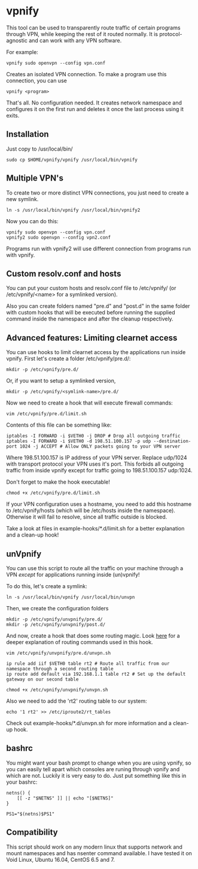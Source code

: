 vpnify
==

This tool can be used to transparently route traffic of certain programs through VPN, while keeping the rest of it routed normally. It is protocol-agnostic and can work with any VPN software.

For example:

    vpnify sudo openvpn --config vpn.conf

Creates an isolated VPN connection. To make a program use this connection, you can use

    vpnify <program>

That's all. No configuration needed. It creates network namespace and configures it on the first run and deletes it once the last process using it exits.

Installation
--

Just copy to /usr/local/bin/

    sudo cp $HOME/vpnify/vpnify /usr/local/bin/vpnify

Multiple VPN's
--
To create two or more distinct VPN connections, you just need to create a new symlink.

    ln -s /usr/local/bin/vpnify /usr/local/bin/vpnify2

Now you can do this:

    vpnify sudo openvpn --config vpn.conf
    vpnify2 sudo openvpn --config vpn2.conf

Programs run with vpnify2 will use different connection from programs run with vpnify.

Custom resolv.conf and hosts
--

You can put your custom hosts and resolv.conf file to /etc/vpnify/ (or /etc/vpnify/\<name\> for a symlinked version). 

Also you can create folders named "pre.d" and "post.d" in the same folder with custom hooks that will be executed before running the supplied command inside the namespace and after the cleanup respectively.

Advanced features: Limiting clearnet access
--
You can use hooks to limit clearnet access by the applications run inside vpnify. First let's create a folder /etc/vpnify/pre.d/:

    mkdir -p /etc/vpnify/pre.d/

Or, if you want to setup a symlinked version,

    mkdir -p /etc/vpnify/<symlink-name>/pre.d/

Now we need to create a hook that will execute firewall commands:

    vim /etc/vpnify/pre.d/limit.sh

Contents of this file can be something like:

    iptables -I FORWARD -i $VETH0 -j DROP # Drop all outgoing traffic
    iptables -I FORWARD -i $VETH0 -d 198.51.100.157 -p udp --destination-port 1024 -j ACCEPT # Allow ONLY packets going to your VPN server

Where 198.51.100.157 is IP address of your VPN server. Replace udp/1024 with transport protocol your VPN uses it's port.
This forbids all outgoing traffic from inside vpnify except for traffic going to 198.51.100.157 udp:1024.

Don't forget to make the hook executable!

    chmod +x /etc/vpnify/pre.d/limit.sh

If your VPN configuration uses a hostname, you need to add this hostname to /etc/vpnify/hosts (which will be /etc/hosts inside the namespace).
Otherwise it will fail to resolve, since all traffic outside is blocked.

Take a look at files in example-hooks/\*.d/limit.sh for a better explanation and a clean-up hook!

unVpnify
---
You can use this script to route all the traffic on your machine through a VPN *except* for applications running inside (un)vpnify!

To do this, let's create a symlink:

    ln -s /usr/local/bin/vpnify /usr/local/bin/unvpn

Then, we create the configuration folders

    mkdir -p /etc/vpnify/unvpnify/pre.d/
    mkdir -p /etc/vpnify/unvpnify/post.d/

And now, create a hook that does some routing magic. Look [here](https://www.thomas-krenn.com/en/wiki/Two_Default_Gateways_on_One_System) for a deeper explanation of routing commands used in this hook.

    vim /etc/vpnify/unvpnify/pre.d/unvpn.sh

    ip rule add iif $VETH0 table rt2 # Route all traffic from our namespace through a second routing table
    ip route add default via 192.168.1.1 table rt2 # Set up the default gateway on our second table

    chmod +x /etc/vpnify/unvpnify/unvpn.sh

Also we need to add the 'rt2' routing table to our system:

    echo '1 rt2' >> /etc/iproute2/rt_tables

Check out example-hooks/\*.d/unvpn.sh for more information and a clean-up hook.

bashrc
---

You might want your bash prompt to change when you are using vpnify, so you can easily tell apart which consoles are runing through vpnify and which are not. Luckily it is very easy to do. Just put something like this in your bashrc:

    netns() {
        [[ -z "$NETNS" ]] || echo "[$NETNS]"
    }

    PS1="$(netns)$PS1"

Compatibility
--

This script should work on any modern linux that supports network and mount namespaces and has nsenter command available. I have tested it on Void Linux, Ubuntu 16.04, CentOS 6.5 and 7.
